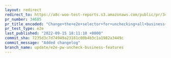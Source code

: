 ```yaml
---
layout: redirect
redirect_to: https://a8c-woo-test-reports.s3.amazonaws.com/public/pr/34685/e2e/index.html
pr_number: 34685
pr_title_encoded: "Change+the+e2e+selector+for+unchecking+all+business+features"
pr_test_type: e2e
last_published: "2022-09-15 18:11:10 +0000"
commit_sha: 7235d3c7d74949a23181c00b4b3c1a1982a3449c
commit_message: "Added changelog"
branch_name: update/e2e-pw-uncheck-business-features
---
```

